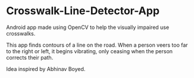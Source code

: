 # Crosswalk-Line-Detector-App
Android app made using OpenCV to help the visually impaired use crosswalks.

This app finds contours of a line on the road. When a person veers too far to the right or left, it begins vibrating, only ceasing when the
person corrects their path. 

Idea inspired by Abhinav Boyed. 
